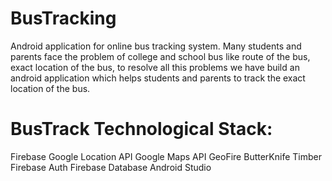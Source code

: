 # BusTracking
Android application for online bus tracking system.
Many students and parents face the problem of college and school bus like route of the bus, exact location of the bus, to resolve all this problems we have build an android application which helps students and parents to track the exact location of the bus. 

# BusTrack Technological Stack:

Firebase Google Location API Google Maps API
GeoFire
ButterKnife
Timber
Firebase Auth
Firebase Database
Android Studio
